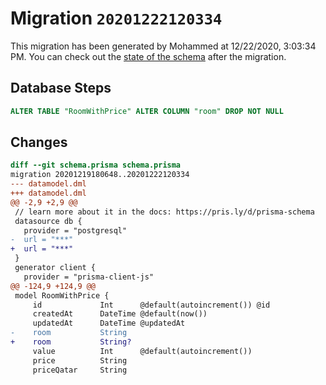 # Migration `20201222120334`

This migration has been generated by Mohammed at 12/22/2020, 3:03:34 PM.
You can check out the [state of the schema](./schema.prisma) after the migration.

## Database Steps

```sql
ALTER TABLE "RoomWithPrice" ALTER COLUMN "room" DROP NOT NULL
```

## Changes

```diff
diff --git schema.prisma schema.prisma
migration 20201219180648..20201222120334
--- datamodel.dml
+++ datamodel.dml
@@ -2,9 +2,9 @@
 // learn more about it in the docs: https://pris.ly/d/prisma-schema
 datasource db {
   provider = "postgresql"
-  url = "***"
+  url = "***"
 }
 generator client {
   provider = "prisma-client-js"
@@ -124,9 +124,9 @@
 model RoomWithPrice {
     id             Int      @default(autoincrement()) @id
     createdAt      DateTime @default(now())
     updatedAt      DateTime @updatedAt
-    room           String
+    room           String?
     value          Int      @default(autoincrement())
     price          String
     priceQatar     String
```


